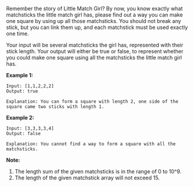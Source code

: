 Remember the story of Little Match Girl? By now, you know exactly what matchsticks the little match girl has, please find out a way you can make one square by using up all those matchsticks. You should not break any stick, but you can link them up, and each matchstick must be used exactly one time.

Your input will be several matchsticks the girl has, represented with their stick length. Your output will either be true or false, to represent whether you could make one square using all the matchsticks the little match girl has.

**Example 1:**
```
Input: [1,1,2,2,2]
Output: true

Explanation: You can form a square with length 2, one side of the square came two sticks with length 1.
```
**Example 2:**
```
Input: [3,3,3,3,4]
Output: false

Explanation: You cannot find a way to form a square with all the matchsticks.
```
**Note:**
1. The length sum of the given matchsticks is in the range of 0 to 10^9.
2. The length of the given matchstick array will not exceed 15.


